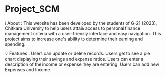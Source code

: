 
# Project_SCM

ℹ️ About :
This website has been developed by the students of G-21 (2023), Chitkara University to help users attain access to personal finance management criteria with a user-friendly interface and easy navigation.
This project aims to increase one's ability to determine their earning and spending.

💡 Features :
Users can update or delete records.
Users get to see a pie chart displaying their savings and expense ratios.
Users can enter a description of the income or expense they are entering.
Users can add new Expenses and Income.

